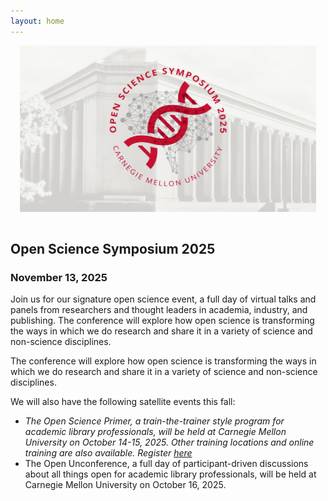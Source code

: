 ```yaml
---
layout: home
---
```


<style>
#logo-container {
    margin: 0 auto;
   /* width: 70vw; */
	padding: 15px;
	padding-top: 0px;
}

#logo-container img {
    /* width: 70vw; */
}
</style>

<div id='logo-container'><img src="assets/images/temporary-banner-2023.jpg" /></div>

## Open Science Symposium 2025

### November 13, 2025

Join us for our signature open science event, a full day of virtual talks and panels from researchers and thought leaders in academia, industry, and publishing. The conference will explore how open science is transforming the ways in which we do research and share it in a variety of science and non-science disciplines.

The conference will explore how open science is transforming the ways in which 
we do research and share it in a variety of science and non-science disciplines.

We will also have the following satellite events this fall:

- *The Open Science Primer, a train-the-trainer style program for academic library professionals, will be held at Carnegie Mellon University on October 14-15, 2025. Other training locations and online training are also available. Register <a href="https://guides.library.cmu.edu/openscienceprimer/register" target="_blank">here</a>*
- The Open Unconference, a full day of participant-driven discussions about all things open for academic library professionals, will be held at Carnegie Mellon University on October 16, 2025.
